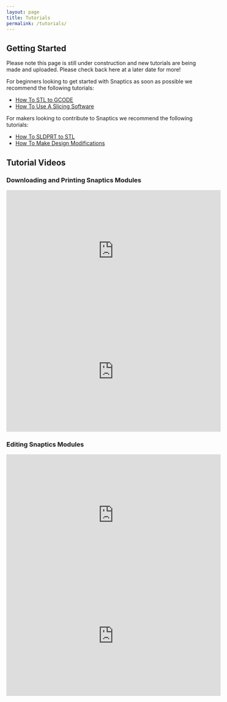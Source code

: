 ```yaml
---
layout: page
title: Tutorials
permalink: /tutorials/
---
```


## Getting Started
Please note this page is still under construction and new tutorials are being made and uploaded. Please check back here at a later date for more!

For beginners looking to get started with Snaptics as soon as possible we recommend the following tutorials:
- [How To STL to GCODE](https://www.youtube.com/watch?v=MzanBYa82iA)
- [How To Use A Slicing Software](https://www.youtube.com/watch?v=wUxITudOBwg)

For makers looking to contribute to Snaptics we recommend the following tutorials:
- [How To SLDPRT to STL](https://www.youtube.com/watch?v=9TB1uEbOnMs)
- [How To Make Design Modifications](https://www.youtube.com/watch?v=IDzEduzi_OM)

## Tutorial Videos

### Downloading and Printing Snaptics Modules
<iframe width="560" height="315" src="https://www.youtube.com/embed/MzanBYa82iA" frameborder="0" allow="accelerometer; autoplay; clipboard-write; encrypted-media; gyroscope; picture-in-picture" allowfullscreen></iframe>
<iframe width="560" height="315" src="https://www.youtube.com/embed/wUxITudOBwg" frameborder="0" allow="accelerometer; autoplay; clipboard-write; encrypted-media; gyroscope; picture-in-picture" allowfullscreen></iframe>

### Editing Snaptics Modules
<iframe width="560" height="315" src="https://www.youtube.com/embed/9TB1uEbOnMs" frameborder="0" allow="accelerometer; autoplay; clipboard-write; encrypted-media; gyroscope; picture-in-picture" allowfullscreen></iframe>
<iframe width="560" height="315" src="https://www.youtube.com/embed/IDzEduzi_OM" frameborder="0" allow="accelerometer; autoplay; clipboard-write; encrypted-media; gyroscope; picture-in-picture" allowfullscreen></iframe>